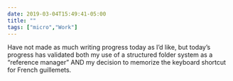 ```yaml
---
date: 2019-03-04T15:49:41-05:00
title: ""
tags: ["micro","Work"]
---
```

Have not made as much writing progress today as I’d like, but today’s progress has validated both my use of a structured folder system as a “reference manager” AND my decision to memorize the keyboard shortcut for French guillemets.
